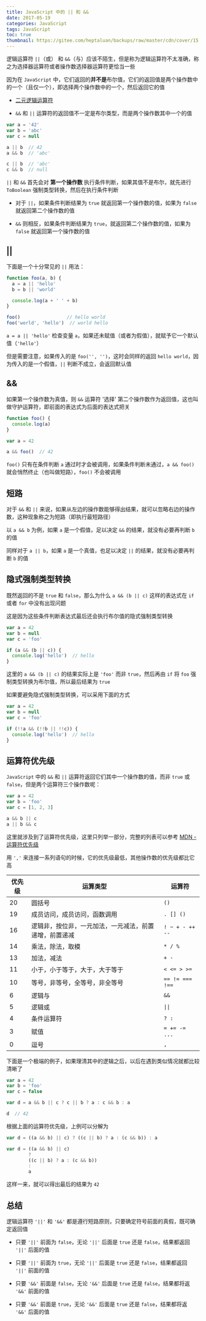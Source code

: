 ```yaml
---
title: JavaScript 中的 || 和 &&
date: 2017-05-19
categories: JavaScript
tags: JavaScript
toc: true
thumbnail: https://gitee.com/heptaluan/backups/raw/master/cdn/cover/15.jpg
---
```


逻辑运算符 `||`（或） 和 `&&`（与）应该不陌生，但是称为逻辑运算符不太准确，称之为选择器运算符或者操作数选择器运算符更恰当一些

因为在 `JavaScript` 中，它们返回的**并不是**布尔值，它们的返回值是两个操作数中的一个（且仅一个），即选择两个操作数中的一个，然后返回它的值

<!--more-->

* [二元逻辑运算符](http://lzw.me/pages/ecmascript/#208)

* `&&` 和 `||` 运算符的返回值不一定是布尔类型，而是两个操作数其中一个的值


```js
var a = '42'
var b = 'abc'
var c = null

a || b  // 42
a && b  // 'abc'

c || b  // 'abc'
c && b  // null
```

`||` 和 `&&` 首先会对 **第一个操作数** 执行条件判断，如果其值不是布尔，就先进行 `ToBoolean` 强制类型转换，然后在执行条件判断

* 对于 `||`，如果条件判断结果为 `true` 就返回第一个操作数的值，如果为 `false` 就返回第二个操作数的值

* `&&` 则相反，如果条件判断结果为 `true`，就返回第二个操作数的值，如果为 `false` 就返回第一个操作数的值




## ||


下面是一个十分常见的 `||` 用法：

```js
function foo(a, b) {
  a = a || 'hello'
  b = b || 'world'

  console.log(a + ' ' + b)
}

foo()                 // hello world
foo('world', 'hello')  // world hello
```

`a = a || 'hello'` 检查变量 `a`，如果还未赋值（或者为假值），就赋予它一个默认值（`'hello'`）


但是需要注意，如果传入的是 `foo('', '')`，这时会同样的返回 `hello world`，因为传入的是一个假值，`||` 判断不成立，会返回默认值 


## &&

如果第一个操作数为真值，则 `&&` 运算符 '选择' 第二个操作数作为返回值，这也叫做守护运算符，即前面的表达式为后面的表达式把关

```js
function foo() {
  console.log(a)
}

var a = 42

a && foo()  // 42
```

`foo()` 只有在条件判断 `a` 通过时才会被调用，如果条件判断未通过，`a && foo()` 就会悄然终止（也叫做短路），`foo()` 不会被调用




## 短路

对于 `&&` 和 `||` 来说，如果从左边的操作数能够得出结果，就可以忽略右边的操作数，这种现象称之为短路（即执行最短路径）

以 `a && b` 为例，如果 `a` 是一个假值，足以决定 `&&` 的结果，就没有必要再判断 `b` 的值

同样对于 `a || b`，如果 `a` 是一个真值，也足以决定 `||` 的结果，就没有必要再判断 `b` 的值




## 隐式强制类型转换

既然返回的不是 `true` 和 `false`，那么为什么 `a && (b || c)` 这样的表达式在 `if` 或者 `for` 中没有出现问题

这是因为这些条件判断表达式最后还会执行布尔值的隐式强制类型转换

```js
var a = 42
var b = null
var c = 'foo'

if (a && (b || c)) {
  console.log('hello')  // hello
}
```

这里的 `a && (b || c)` 的结果实际上是 `'foo'` 而非 `true`，然后再由 `if` 将 `foo` 强制类型转换为布尔值，所以最后结果为 `true`

如果要避免隐式强制类型转换，可以采用下面的方式

```js
var a = 42
var b = null
var c = 'foo'

if (!!a && (!!b || !!c)) {
  console.log('hello')  // hello
}
```


## 运算符优先级

`JavaScript` 中的 `&&` 和 `||` 运算符返回它们其中一个操作数的值，而非 `true` 或 `false`，但是两个运算符三个操作数呢：

```js
var a = 42
var b = 'foo'
var c = [1, 2, 3]

a && b || c
a || b && c
```

这里就涉及到了运算符优先级，这里只列举一部分，完整的列表可以参考 [MDN - 运算符优先级](https://developer.mozilla.org/zh-CN/docs/Web/JavaScript/Reference/Operators/Operator_Precedence)

用 `','` 来连接一系列语句的时候，它的优先级最低，其他操作数的优先级都比它高


|优先级|运算类型| 运算符|
|-|-|-|
|20|圆括号| `()` |
|19|成员访问，成员访问，函数调用| `. [] ()`|
|16|逻辑非，按位非，一元加法，一元减法，前置递增，前置递减| `! ~ + - ++ --` |
|14|乘法，除法，取模| `* / %` |
|13|加法，减法| `+ -`|
|11|小于，小于等于，大于，大于等于| `< <= > >=`|
|10|等号，非等号，全等号，非全等号| `== != === !==` |
|6|逻辑与| `&&` |
|5|逻辑或| `\|\|` |
|4|条件运算符| ` ? : ` |
|3|赋值| `= += -= ...`|
|0|逗号| `,` |




下面是一个极端的例子，如果理清其中的逻辑之后，以后在遇到类似情况就都比较清晰了

```js
var a = 42
var b = 'foo'
var c = false

var d = a && b || c ? c || b ? a : c && b : a

d  // 42
```

根据上面的运算符优先级，上例可以分解为

```js
var d = ((a && b) || c) ? ((c || b) ? a : (c && b)) : a

var d = ((a && b) || c) 
        ? 
        ((c || b) ? a : (c && b)) 
        : 
        a
```

这样一来，就可以得出最后的结果为 `42`

## 总结

逻辑运算符 `'||'` 和 `'&&'` 都是遵行短路原则，只要确定符号前面的真假，既可确定返回值

* 只要 `'||'` 前面为 `false`，无论 `'||'` 后面是 `true` 还是 `false`，结果都返回 `'||'` 后面的值

* 只要 `'||'` 前面为 `true`，无论 `'||'` 后面是 `true` 还是 `false`，结果都返回 `'||'` 前面的值

* 只要 `'&&'` 前面是 `false`，无论 `'&&'` 后面是 `true` 还是 `false`，结果都将返 `'&&'` 前面的值

* 只要 `'&&'` 前面是 `true`，无论 `'&&'` 后面是 `true` 还是 `false`，结果都将返 `'&&'` 后面的值


